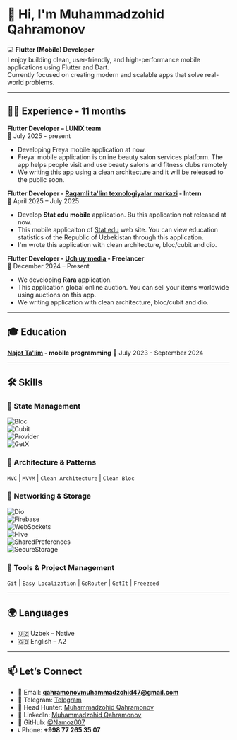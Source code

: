 # 👋 Hi, I'm Muhammadzohid Qahramonov

💻 **Flutter (Mobile) Developer**  
I enjoy building clean, user-friendly, and high-performance mobile applications using Flutter and Dart.  
Currently focused on creating modern and scalable apps that solve real-world problems.  

---


## 🧑‍💻 Experience - 11 months

**Flutter Developer – LUNIX team**  
📅 July 2025 - present
- Developing Freya mobile application at now.  
- Freya: mobile application is online beauty salon services platform. The app helps people visit and use beauty salons and fitness clubs remotely
- We writing this app using a clean architecture and it will be released to the public soon. 

**Flutter Developer - [Raqamli ta'lim texnologiyalar markazi](https://e-edu.uz/) - Intern**  
📅 April 2025 – July 2025  
- Develop **Stat edu mobile** application. Bu this application not released at now.
- This mobile applicaiton of [Stat edu](https://stat.edu.uz) web site. You can view education statistics of the Republic of Uzbekistan through this application.  
- I'm wrote this application with clean architecture, bloc/cubit and dio.

**Flutter Developer - [Uch uy media](https://uchuymedia.uz/) - Freelancer**  
📅 December 2024 – Present
- We developing **Rara** application. 
- This application global online auction. You can sell your items worldwide using auctions on this app.  
- We writing application with clean architecture, bloc/cubit and dio.

---

## 🎓  Education
**[Najot Ta'lim](https://najottalim.uz) - mobile programming**
📅 July 2023 - September 2024

---

## 🛠 Skills  

### 📌 State Management  
![Bloc](https://img.shields.io/badge/Bloc-02569B?style=flat&logo=flutter)  
![Cubit](https://img.shields.io/badge/Cubit-4285F4?style=flat&logo=flutter)  
![Provider](https://img.shields.io/badge/Provider-FF6F00?style=flat&logo=flutter)  
![GetX](https://img.shields.io/badge/GetX-100000?style=flat&logo=flutter)  

### 📌 Architecture & Patterns  
`MVC` | `MVVM` | `Clean Architecture` | `Clean Bloc`

### 📌 Networking & Storage  
![Dio](https://img.shields.io/badge/Dio-FF6F00?style=flat)  
![Firebase](https://img.shields.io/badge/Firebase-FFCA28?style=flat&logo=firebase)  
![WebSockets](https://img.shields.io/badge/WebSockets-430098?style=flat)  
![Hive](https://img.shields.io/badge/Hive-FF6F00?style=flat)  
![SharedPreferences](https://img.shields.io/badge/Shared_Preferences-4CAF50?style=flat)  
![SecureStorage](https://img.shields.io/badge/Secure_Storage-1976D2?style=flat)  

### 📌 Tools & Project Management  
`Git` | `Easy Localization` | `GoRouter` | `GetIt` | `Freezeed`

---

## 🌍 Languages  
- 🇺🇿 Uzbek – Native  
- 🇬🇧 English – A2

---

## 📫 Let’s Connect  
- 📧 Email: **qahramonovmuhammadzohid47@gmail.com**  
- 📱 Telegram: [Telegram](https://t.me/zohid_flutter_coder)  
- 🔗 Head Hunter: [Muhammadzohid Qahramonov](https://tashkent.hh.uz/resume/2c01aa5bff0dba8e560039ed1f463439487769)  
- 🔗 LinkedIn: [Muhammadzohid Qahramonov](https://www.linkedin.com/in/muhammadzohid-qahramonov-a49703296/)  
- 🐙 GitHub: [@Namoz007](https://github.com/Namoz007)  
- 📞 Phone: **+998 77 265 35 07**  